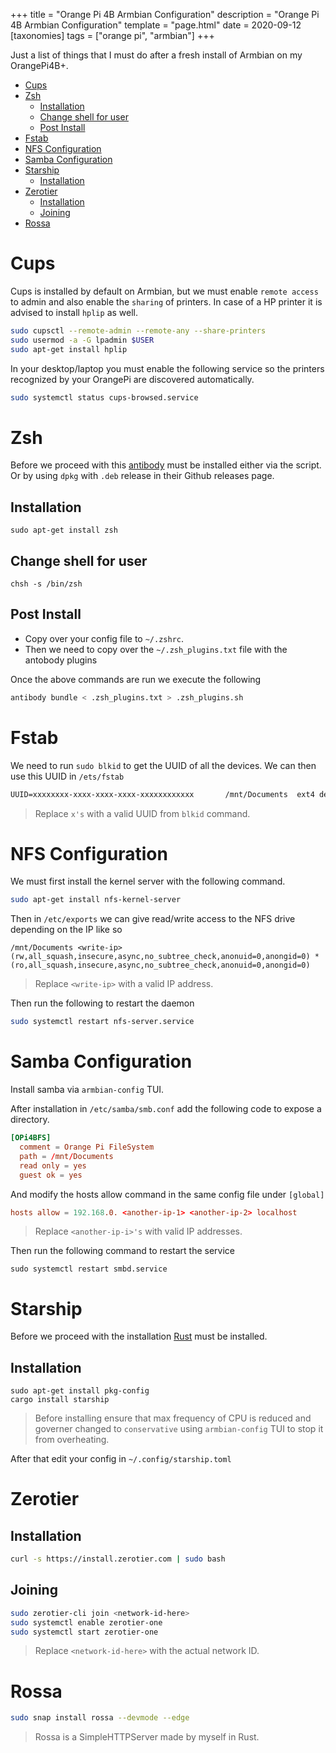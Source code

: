 +++
title = "Orange Pi 4B Armbian Configuration"
description = "Orange Pi 4B Armbian Configuration"
template = "page.html"
date = 2020-09-12
[taxonomies]
tags = ["orange pi", "armbian"]
+++

Just a list of things that I must do after a fresh install of Armbian on my OrangePi4B+.

<!-- more -->

- [Cups](#cups)
- [Zsh](#zsh)
  - [Installation](#installation)
  - [Change shell for user](#change-shell-for-user)
  - [Post Install](#post-install)
- [Fstab](#fstab)
- [NFS Configuration](#nfs-configuration)
- [Samba Configuration](#samba-configuration)
- [Starship](#starship)
  - [Installation](#installation-1)
- [Zerotier](#zerotier)
  - [Installation](#installation-2)
  - [Joining](#joining)
- [Rossa](#rossa)


# Cups

Cups is installed by default on Armbian, but we must enable `remote access` to admin and also enable the `sharing` of printers. In case of a HP printer it is advised to install `hplip` as well.

```bash
sudo cupsctl --remote-admin --remote-any --share-printers
sudo usermod -a -G lpadmin $USER
sudo apt-get install hplip
```

In your desktop/laptop you must enable the following service so the printers recognized by your OrangePi are discovered automatically.

```bash
sudo systemctl status cups-browsed.service
```


# Zsh

Before we proceed with this [antibody](https://getantibody.github.io/) must be installed either via the script.
Or by using `dpkg` with `.deb` release in their Github releases page.

## Installation

```
sudo apt-get install zsh
```

## Change shell for user

```
chsh -s /bin/zsh
```

## Post Install

- Copy over your config file to `~/.zshrc`.
- Then we need to copy over the `~/.zsh_plugins.txt` file with the antobody plugins

Once the above commands are run we execute the following

```bash
antibody bundle < .zsh_plugins.txt > .zsh_plugins.sh
```


# Fstab

We need to run `sudo blkid` to get the UUID of all the devices.
We can then use this UUID in `/ets/fstab`

```fs
UUID=xxxxxxxx-xxxx-xxxx-xxxx-xxxxxxxxxxxx       /mnt/Documents  ext4 defaults 0 1
```
> Replace `x's` with a valid UUID from `blkid` command.


# NFS Configuration

We must first install the kernel server with the following command.

```bash
sudo apt-get install nfs-kernel-server
```

Then in `/etc/exports` we can give read/write access to the NFS drive depending on the IP like so

```
/mnt/Documents <write-ip>(rw,all_squash,insecure,async,no_subtree_check,anonuid=0,anongid=0) *(ro,all_squash,insecure,async,no_subtree_check,anonuid=0,anongid=0)
```

> Replace `<write-ip>` with a valid IP address.

Then run the following to restart the daemon

```bash
sudo systemctl restart nfs-server.service
```


# Samba Configuration

Install samba via `armbian-config` TUI.

After installation in `/etc/samba/smb.conf` add the following code to expose a directory.

```conf
[OPi4BFS]
  comment = Orange Pi FileSystem
  path = /mnt/Documents
  read only = yes
  guest ok = yes
```

And modify the hosts allow command in the same config file under `[global]`

```conf
hosts allow = 192.168.0. <another-ip-1> <another-ip-2> localhost
```

> Replace `<another-ip-i>'s` with valid IP addresses.

Then run the following command to restart the service

```
sudo systemctl restart smbd.service
```

# Starship

Before we proceed with the installation [Rust](https://rustup.rs/) must be installed. 

## Installation

```
sudo apt-get install pkg-config
cargo install starship
```

> Before installing ensure that max frequency of CPU is reduced and governer changed to `conservative` using `armbian-config` TUI to stop it from overheating.

After that edit your config in `~/.config/starship.toml`


# Zerotier

## Installation

```bash
curl -s https://install.zerotier.com | sudo bash
```

## Joining

```bash
sudo zerotier-cli join <network-id-here>
sudo systemctl enable zerotier-one
sudo systemctl start zerotier-one
```

> Replace `<network-id-here>` with the actual network ID. 

# Rossa

```bash
sudo snap install rossa --devmode --edge
```

> Rossa is a SimpleHTTPServer made by myself in Rust.